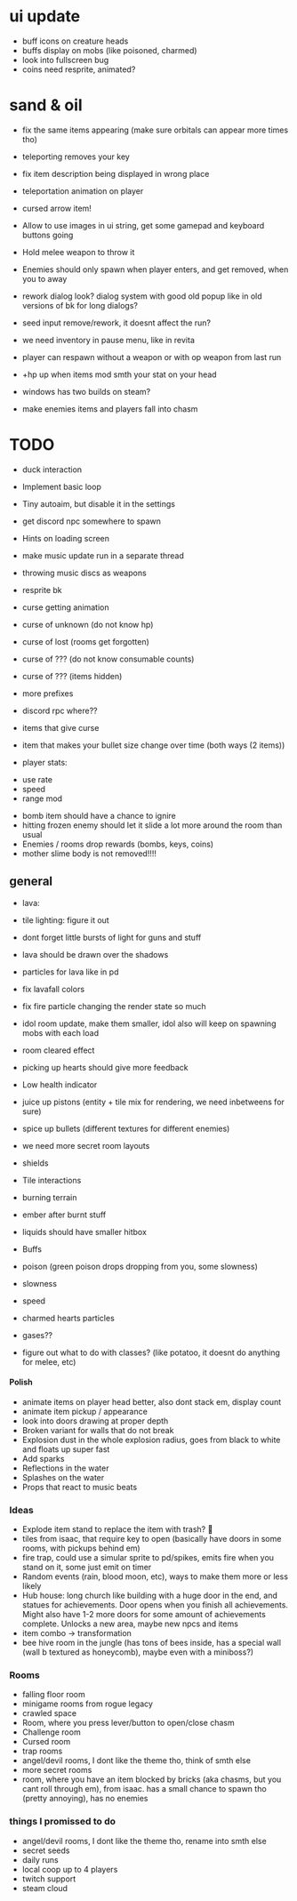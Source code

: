 # ui update

* buff icons on creature heads
* buffs display on mobs (like poisoned, charmed)
* look into fullscreen bug
* coins need resprite, animated?

# sand & oil 

* fix the same items appearing (make sure orbitals can appear more times tho)
* teleporting removes your key

* fix item description being displayed in wrong place
* teleportation animation on player
* cursed arrow item!
* Allow to use images in ui string, get some gamepad and keyboard buttons going

* Hold melee weapon to throw it 
* Enemies should only spawn when player enters, and get removed, when you to away
* rework dialog look? dialog system with good old popup like in old versions of bk for long dialogs?
* seed input remove/rework, it doesnt affect the run?

* we need inventory in pause menu, like in revita
* player can respawn without a weapon or with op weapon from last run
* +hp up when items mod smth your stat on your head
* windows has two builds on steam?
* make enemies items and players fall into chasm

# TODO

* duck interaction
* Implement basic loop
* Tiny autoaim, but disable it in the settings
* get discord npc somewhere to spawn
* Hints on loading screen  
* make music update run in a separate thread
* throwing music discs as weapons
* resprite bk
* curse getting animation

* curse of unknown (do not know hp)
* curse of lost (rooms get forgotten)   
* curse of ??? (do not know consumable counts)
* curse of ??? (items hidden)
* more prefixes

* discord rpc where??
* items that give curse
* item that makes your bullet size change over time (both ways (2 items))

* player stats:
 + use rate
 + speed
 + range mod

* bomb item should have a chance to ignire
* hitting frozen enemy should let it slide a lot more around the room than usual
* Enemies / rooms drop rewards (bombs, keys, coins)
* mother slime body is not removed!!!!

## general

+ lava:
 * tile lighting: figure it out
 * dont forget little bursts of light for guns and stuff
 * lava should be drawn over the shadows
 * particles for lava like in pd
 * fix lavafall colors
 * fix fire particle changing the render state so much

* idol room update, make them smaller, idol also will keep on spawning mobs with each load
* room cleared effect
* picking up hearts should give more feedback
* Low health indicator
* juice up pistons (entity + tile mix for rendering, we need inbetweens for sure)
* spice up bullets (different textures for different enemies)
* we need more secret room layouts
* shields

* Tile interactions
 * burning terrain
 * ember after burnt stuff
 * liquids should have smaller hitbox
 
* Buffs
 * poison (green poison drops dropping from you, some slowness)
 * slowness
 * speed
 * charmed hearts particles
 
* gases??
* figure out what to do with classes? (like potatoo, it doesnt do anything for melee, etc)

#### Polish

* animate items on player head better, also dont stack em, display count 
* animate item pickup / appearance
* look into doors drawing at proper depth
* Broken variant for walls that do not break
* Explosion dust in the whole explosion radius, goes from black to white and floats up super fast
* Add sparks
* Reflections in the water
* Splashes on the water
* Props that react to music beats

### Ideas

* Explode item stand to replace the item with trash? :thinking:
* tiles from isaac, that require key to open (basically have doors in some rooms, with pickups behind em)
* fire trap, could use a simular sprite to pd/spikes, emits fire when you stand on it, some just emit on timer
* Random events (rain, blood moon, etc), ways to make them more or less likely
* Hub house: long church like building with a huge door in the end, and statues for achievements. Door opens when you finish all achievements. Might also have 1-2 more doors for some amount of achievements complete. Unlocks a new area, maybe new npcs and items
* item combo -> transformation
* bee hive room in the jungle (has tons of bees inside, has a special wall (wall b textured as honeycomb), maybe even with a miniboss?)

### Rooms

* falling floor room
* minigame rooms from rogue legacy
* crawled space
* Room, where you press lever/button to open/close chasm
* Challenge room
* Cursed room
* trap rooms
* angel/devil rooms, I dont like the theme tho, think of smth else
* more secret rooms
* room, where you have an item blocked by bricks (aka chasms, but you cant roll through em), from isaac. has a small chance to spawn tho (pretty annoying), has no enemies

### things I promissed to do

* angel/devil rooms, I dont like the theme tho, rename into smth else
* secret seeds
* daily runs
* local coop up to 4 players
* twitch support
* steam cloud
